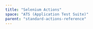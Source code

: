 ```yaml
---
title: "Selenium Actions"
space: "ATS (Application Test Suite)"
parent: "standard-actions-reference"
---
```

